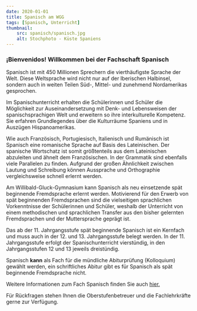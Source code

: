 ```yaml
---
date: 2020-01-01
title: Spanisch am WGG
tags: [Spanisch, Unterricht]
thumbnail:
    src: spanisch/spanisch.jpg
    alt: Stochphoto - Küste Spaniens
---
```

<h3>¡Bienvenidos! Willkommen bei der Fachschaft Spanisch</h3>

<p>Spanisch ist mit 450 Millionen Sprechern die vierthäufigste Sprache der Welt. Diese Weltsprache wird
nicht nur auf der Iberischen Halbinsel, sondern auch in weiten Teilen Süd-, Mittel- und zunehmend
Nordamerikas gesprochen.</p>

<p>Im Spanischunterricht erhalten die Schülerinnen und Schüler die Möglichkeit zur Auseinandersetzung
mit Denk- und Lebensweisen der spanischsprachigen Welt und erweitern so ihre interkulturelle
Kompetenz. Sie erfahren Grundlegendes über die Kulturräume Spaniens und in Auszügen
Hispanoamerikas.</p>

<p>Wie auch Französisch, Portugiesisch, Italienisch und Rumänisch ist Spanisch eine romanische Sprache
auf Basis des Lateinischen. Der spanische Wortschatz ist somit größtenteils aus dem Lateinischen
abzuleiten und ähnelt dem Französischen. In der Grammatik sind ebenfalls viele Parallelen zu finden.
Aufgrund der großen Ähnlichkeit zwischen Lautung und Schreibung können Aussprache und
Orthographie vergleichsweise schnell erlernt werden.</p>

<p>Am Willibald-Gluck-Gymnasium kann Spanisch als neu einsetzende spät beginnende Fremdsprache
erlernt werden. Motivierend für den Erwerb von spät beginnenden Fremdsprachen sind die
vielseitigen sprachlichen Vorkenntnisse der Schülerinnen und Schüler, weshalb der Unterricht von
einem methodischen und sprachlichen Transfer aus den bisher gelernten Fremdsprachen und der
Muttersprache geprägt ist.</p>

<p>Das ab der 11. Jahrgangsstufe spät beginnende Spanisch ist ein Kernfach und muss auch in der 12.
und 13. Jahrgangsstufe belegt werden. In der 11. Jahrgangsstufe erfolgt der Spanischunterricht
vierstündig, in den Jahrgangsstufen 12 und 13 jeweils dreistündig.</p>

<p>Spanisch <strong>kann</strong> als Fach für die mündliche Abiturprüfung (Kolloquium) gewählt werden, ein
schriftliches Abitur gibt es für Spanisch als spät beginnende Fremdsprache nicht.</p>

<p>Weitere Informationen zum Fach Spanisch finden Sie auch <a
        href="https://www.lehrplanplus.bayern.de/fachlehrplan/gymnasium/11/spanisch/spaet-fremdsprache">hier.</a>
</p>
<p>Für Rückfragen stehen Ihnen die Oberstufenbetreuer und die Fachlehrkräfte gerne zur Verfügung.</p>